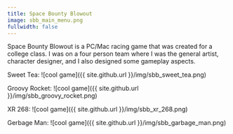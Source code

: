 ```yaml
---
title: Space Bounty Blowout
image: sbb_main_menu.png
fullwidth: false
---
```


Space Bounty Blowout is a PC/Mac racing game that was created for a college class. I was on a four person team where I was the general artist, character designer, and I also designed some gameplay aspects.

Sweet Tea: ![cool game]({{ site.github.url }}/img/sbb_sweet_tea.png)

Groovy Rocket: ![cool game]({{ site.github.url }}/img/sbb_groovy_rocket.png)

XR 268: ![cool game]({{ site.github.url }}/img/sbb_xr_268.png)

Gerbage Man: ![cool game]({{ site.github.url }}/img/sbb_garbage_man.png)
